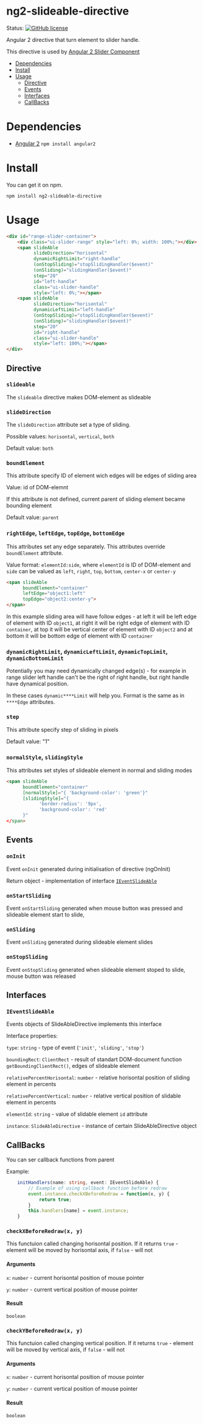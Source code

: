 # ng2-slideable-directive


Status:
[![GitHub license](https://img.shields.io/github/license/mashape/apistatus.svg?style=flat-square)]()


Angular 2 directive that turn element to slider handle.

This directive is used by [Angular 2 Slider Component](https://github.com/Bogdan1975/ng2-slider-component)

* [Dependencies](#dependencies)
* [Install](#install)
* [Usage](#usage)
    - [Directive](#directive)
    - [Events](#events)
    - [Interfaces](#interfaces)
    - [CallBacks](#callbacks)


# Dependencies

- [Angular 2](https://github.com/angular/angular)  `npm install angular2`

# Install

You can get it on npm.

```shell
npm install ng2-slideable-directive
```

# Usage

```html
<div id="range-slider-container">
    <div class="ui-slider-range" style="left: 0%; width: 100%;"></div>
    <span slideAble
          slideDirection="horisontal"
          dynamicRightLimit="right-handle"
          (onStopSliding)="stopSlidingHandler($event)"
          (onSliding)="slidingHandler($event)"
          step="20"
          id="left-handle"
          class="ui-slider-handle"
          style="left: 0%;"></span>
    <span slideAble
          slideDirection="horisontal"
          dynamicLeftLimit="left-handle"
          (onStopSliding)="stopSlidingHandler($event)"
          (onSliding)="slidingHandler($event)"
          step="20"
          id="right-handle"
          class="ui-slider-handle"
          style="left: 100%;"></span>
</div>
```


## Directive


### `slideable`

The `slideable` directive makes DOM-element as slideable

### `slideDirection`

The `slideDirection` attribute set a type of sliding. 

Possible values: `horisontal`, `vertical`, `both`

Default value: `both`

### `boundElement`

This attribute specify ID of element wich edges will be edges of sliding area

Value: id of DOM-elemnt

If this attribute is not defined, current parent of sliding element became bounding element 

Default value: `parent`

### `rightEdge`, `leftEdge`, `topEdge`, `bottomEdge`

This attributes set any edge separately. This attributes override `boundElement` attribute.

Value format: `elementId:side`, where `elementId` is ID of DOM-element and `side` can be valued as `left`, `right`, `top`, `bottom`, `center-x` or `center-y`

```html
<span slideAble
      boundElement="container"
      leftEdge="object1:left"
      topEdge="object2:center-y">
</span>
```
In this example sliding area will have follow edges - at left it will be left edge of element with ID `object1`, at right it will be right edge of element with ID `container`, at top it will be vertical center of element with ID `object2` and at bottom it will be bottom edge of element with ID `container`

### `dynamicRightLimit`, `dynamicLeftLimit`, `dynamicTopLimit`, `dynamicBottomLimit`

Potentially you may need dynamically changed edge(s) - for example in range slider left handle can't be the right of right handle, but right handle have dynamical position.

In these cases `dynamic****Limit` will help you. Format is the same as in `****Edge` attributes.

### `step`

This attribute specify step of sliding in pixels

Default value: "1"

### `normalStyle`, `slidingStyle`

This attributes set styles of slideable element in normal and sliding modes

```html
<span slideAble
      boundElement="container"
      [normalStyle]="{ 'background-color': 'green'}"
      [slidingStyle]="{
            'border-radius': '9px',
            'background-color': 'red'
      }"
</span>
```


## Events

### `onInit`

Event `onInit` generated during initialisation of directive (ngOnInit)

Return object - implementation of interface [`IEventSlideAble`](#ieventslideable)

### `onStartSliding`

Event `onStartSliding` generated when mouse button was pressed and slideable element start to slide,  

### `onSliding`

Event `onSliding` generated during slideable element slides

### `onStopSliding`

Event `onStopSliding` generated when slideable element stoped to slide, mouse button was released 




## Interfaces

### `IEventSlideAble`
Events objects of SlideAbleDirective implements this interface

Interface properties:

`type`: `string` - type of event (`'init'`, `'sliding'`, `'stop'`)

`boundingRect`: `ClientRect` - result of standart DOM-document function `getBoundingClientRect()`, edges of slideable element

`relativePercentHorisontal`: `number` - relative horisontal position of sliding element in percents

`relativePercentVertical`: `number` - relative vertical position of slidable element in percents

`elementId`: `string` - value of slidable element `id` attribute

`instance`: `SlideAbleDirective` - instance of certain SlideAbleDirective object



## CallBacks

You can ser callback functions from parent

Example:
```TypeScript
    initHandlers(name: string, event: IEventSlideAble) {
        // Example of using callback function before redraw
        event.instance.checkXBeforeRedraw = function(x, y) {
            return true;
        }
        this.handlers[name] = event.instance;
    }
```

### `checkXBeforeRedraw(x, y)`
This functuion called changing horisontal position. If it returns `true` - element will be moved by horisontal axis, if `false` - will not
#### Arguments
`x`: `number` - current horisontal position of mouse pointer

`y`: `number` - current vertical position of mouse pointer

#### Result
`boolean`

### `checkYBeforeRedraw(x, y)`
This functuion called changing vertical position. If it returns `true` - element will be moved by vertical axis, if `false` - will not
#### Arguments
`x`: `number` - current horisontal position of mouse pointer

`y`: `number` - current vertical position of mouse pointer

#### Result
`boolean`
